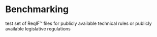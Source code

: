 # Benchmarking
test set of ReqIF™ files for publicly available technical rules or publicly available legislative regulations
